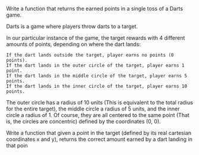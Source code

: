 Write a function that returns the earned points in a single toss of a Darts game.

Darts is a game where players throw darts to a target.

In our particular instance of the game, the target rewards with 4 different amounts of points, depending on where the dart lands:

    If the dart lands outside the target, player earns no points (0 points).
    If the dart lands in the outer circle of the target, player earns 1 point.
    If the dart lands in the middle circle of the target, player earns 5 points.
    If the dart lands in the inner circle of the target, player earns 10 points.

The outer circle has a radius of 10 units (This is equivalent to the total radius for the entire target), the middle circle a radius of 5 units, and the inner circle a radius of 1. Of course, they are all centered to the same point (That is, the circles are concentric) defined by the coordinates (0, 0).

Write a function that given a point in the target (defined by its real cartesian coordinates x and y), returns the correct amount earned by a dart landing in that poin